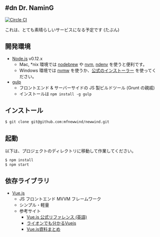 \#dn Dr. NaminG
---------------

[![Circle CI](https://circleci.com/gh/mfnewwind/newwind/tree/master.svg?style=svg)](https://circleci.com/gh/mfnewwind/newwind/tree/master)

これは、とても素晴らしいサービスになる予定です (たぶん)


## 開発環境

 - [Node.js](https://nodejs.org/) v0.12.x
    - Mac, *nix 環境では [nodebrew](https://github.com/hokaccha/nodebrew) や [nvm](https://github.com/creationix/nvm), [ndenv](https://github.com/riywo/ndenv) を使うと便利です。
    - Windows 環境では [nvmw](https://github.com/hakobera/nvmw) を使うか、[公式のインストーラー](https://nodejs.org/download/) を使ってください。
 - [gulp](http://gulpjs.com/)
    - フロントエンド & サーバーサイドの JS 製ビルドツール (Grunt の親戚)
    - インストールは `npm install -g gulp`

## インストール

```sh
$ git clone git@github.com:mfnewwind/newwind.git
```


## 起動
以下は、プロジェクトのディレクトリに移動して作業してください。

```sh
$ npm install
$ npm start
```


## 依存ライブラリ

 - [Vue.js](http://vuejs.org/)
    - JS フロントエンド MVVM フレームワーク
    - シンプル・軽量
    - 参考サイト
       - [Vue.js 公式リファレンス (英語)](http://vuejs.org/api/)
       - [ライオンでも分かるVuejs](http://www.slideshare.net/lion-man/vuejs)
       - [Vue.js資料まとめ](https://gist.github.com/hashrock/f575928d0e109ace9ad0)
